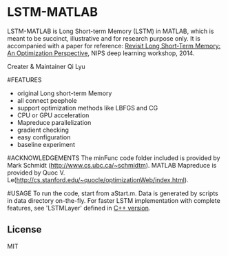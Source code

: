 # LSTM-MATLAB

LSTM-MATLAB is Long Short-term Memory (LSTM) in MATLAB, which is meant to be succinct, illustrative and for research purpose only. It is accompanied with a paper for reference: [Revisit Long Short-Term Memory: An Optimization Perspective], NIPS deep learning workshop, 2014. 

Creater & Maintainer
Qi Lyu

#FEATURES
  - original Long short-term Memory
  - all connect peephole
  - support optimization methods like LBFGS and CG
  - CPU or GPU acceleration
  - Mapreduce parallelization
  - gradient checking
  - easy configuration 
  - baseline experiment
 


#ACKNOWLEDGEMENTS
The minFunc code folder included is provided by Mark Schmidt (http://www.cs.ubc.ca/~schmidtm).
MATLAB Mapreduce is provided by Quoc V. Le(http://cs.stanford.edu/~quocle/optimizationWeb/index.html). 
  
#USAGE
To run the code, start from aStart.m. Data is generated by scripts in data directory on-the-fly. For faster LSTM implementation with complete features, see 'LSTMLayer' defined in [C++ version].

License
----
MIT


[Revisit Long Short-Term Memory: An Optimization Perspective]:http://bigml.cs.tsinghua.edu.cn/~jun/pub/lstm-parallel.pdf

[C++ version]:https://github.com/huashiyiqike/NETLAB/blob/master/layernet/core/layer-inl.hpp
